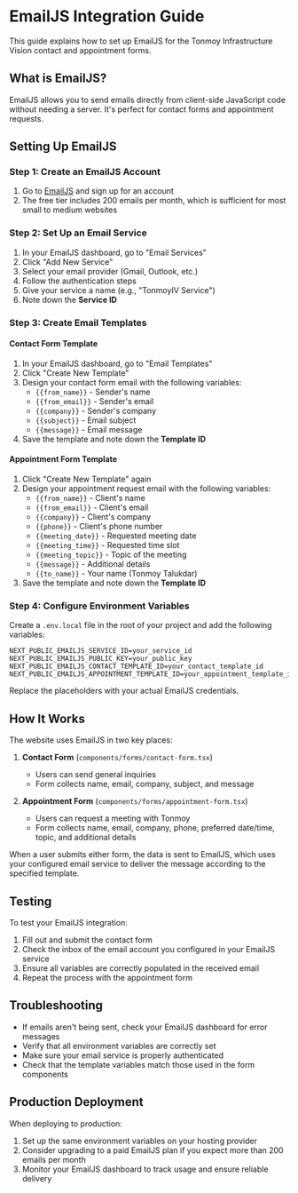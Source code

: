 # EmailJS Integration Guide

This guide explains how to set up EmailJS for the Tonmoy Infrastructure Vision contact and appointment forms.

## What is EmailJS?

EmailJS allows you to send emails directly from client-side JavaScript code without needing a server. It's perfect for contact forms and appointment requests.

## Setting Up EmailJS

### Step 1: Create an EmailJS Account

1. Go to [EmailJS](https://www.emailjs.com/) and sign up for an account
2. The free tier includes 200 emails per month, which is sufficient for most small to medium websites

### Step 2: Set Up an Email Service

1. In your EmailJS dashboard, go to "Email Services"
2. Click "Add New Service"
3. Select your email provider (Gmail, Outlook, etc.)
4. Follow the authentication steps
5. Give your service a name (e.g., "TonmoyIV Service")
6. Note down the **Service ID**

### Step 3: Create Email Templates

#### Contact Form Template

1. In your EmailJS dashboard, go to "Email Templates"
2. Click "Create New Template"
3. Design your contact form email with the following variables:
   - `{{from_name}}` - Sender's name
   - `{{from_email}}` - Sender's email
   - `{{company}}` - Sender's company
   - `{{subject}}` - Email subject
   - `{{message}}` - Email message
4. Save the template and note down the **Template ID**

#### Appointment Form Template

1. Click "Create New Template" again
2. Design your appointment request email with the following variables:
   - `{{from_name}}` - Client's name
   - `{{from_email}}` - Client's email
   - `{{company}}` - Client's company
   - `{{phone}}` - Client's phone number
   - `{{meeting_date}}` - Requested meeting date
   - `{{meeting_time}}` - Requested time slot
   - `{{meeting_topic}}` - Topic of the meeting
   - `{{message}}` - Additional details
   - `{{to_name}}` - Your name (Tonmoy Talukdar)
3. Save the template and note down the **Template ID**

### Step 4: Configure Environment Variables

Create a `.env.local` file in the root of your project and add the following variables:

```
NEXT_PUBLIC_EMAILJS_SERVICE_ID=your_service_id
NEXT_PUBLIC_EMAILJS_PUBLIC_KEY=your_public_key
NEXT_PUBLIC_EMAILJS_CONTACT_TEMPLATE_ID=your_contact_template_id
NEXT_PUBLIC_EMAILJS_APPOINTMENT_TEMPLATE_ID=your_appointment_template_id
```

Replace the placeholders with your actual EmailJS credentials.

## How It Works

The website uses EmailJS in two key places:

1. **Contact Form** (`components/forms/contact-form.tsx`)
   - Users can send general inquiries
   - Form collects name, email, company, subject, and message

2. **Appointment Form** (`components/forms/appointment-form.tsx`)
   - Users can request a meeting with Tonmoy
   - Form collects name, email, company, phone, preferred date/time, topic, and additional details

When a user submits either form, the data is sent to EmailJS, which uses your configured email service to deliver the message according to the specified template.

## Testing

To test your EmailJS integration:

1. Fill out and submit the contact form
2. Check the inbox of the email account you configured in your EmailJS service
3. Ensure all variables are correctly populated in the received email
4. Repeat the process with the appointment form

## Troubleshooting

- If emails aren't being sent, check your EmailJS dashboard for error messages
- Verify that all environment variables are correctly set
- Make sure your email service is properly authenticated
- Check that the template variables match those used in the form components

## Production Deployment

When deploying to production:

1. Set up the same environment variables on your hosting provider
2. Consider upgrading to a paid EmailJS plan if you expect more than 200 emails per month
3. Monitor your EmailJS dashboard to track usage and ensure reliable delivery 